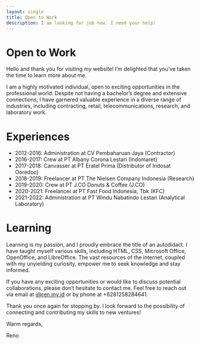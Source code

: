 ```yaml
---
layout: single
title: Open to Work
description: I am looking for job now. I need your help!
---
```

# Open to Work

Hello and thank you for visiting my website! I’m delighted that you’ve taken the time to learn more about me.

I am a highly motivated individual, open to exciting opportunities in the professional world. Despite not having a bachelor’s degree and extensive connections, I have garnered valuable experience in a diverse range of industries, including contracting, retail, telecommunications, research, and laboratory work.

# Experiences

- 2012-2016: Administration at CV Pembaharuan Jaya (Contractor)
- 2016-2017: Crew at PT Albany Corona Lestari (Indomaret)
- 2017-2018: Canvasser at PT Eratel Prima (Distributor of Indosat Ooredoo)
- 2018-2019: Freelancer at PT The Nielsen Company Indonesia (Research)
- 2019-2020: Crew at PT J.CO Donuts & Coffee (J.CO)
- 2020-2021: Freelancer at PT Fast Food Indonesia, Tbk (KFC)
- 2021-2022: Administration at PT Windu Nabatindo Lestari (Analytical Laboratory)

# Learning
Learning is my passion, and I proudly embrace the title of an autodidact. I have taught myself various skills, including HTML, CSS, Microsoft Office, OpenOffice, and LibreOffice. The vast resources of the internet, coupled with my unyielding curiosity, empower me to seek knowledge and stay informed.

If you have any exciting opportunities or would like to discuss potential collaborations, please don’t hesitate to contact me. Feel free to reach out via email at i@ren.my.id or by phone at +6281258284641.

Thank you once again for stopping by. I look forward to the possibility of connecting and contributing my skills to new ventures!

Warm regards,

Reno
